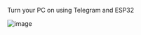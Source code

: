 Turn your PC on using Telegram and ESP32

![image](https://github.com/user-attachments/assets/7eacc076-5761-4d37-9e84-b20b9217d9ec)
